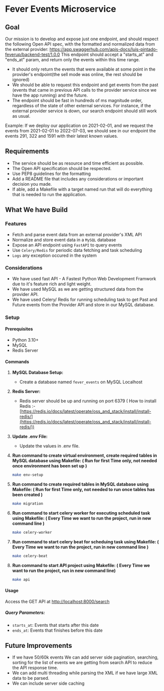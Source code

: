 # Fever Events Microservice

## Goal

Our mission is to develop and expose just one endpoint, and should respect the following Open API spec, with the formatted and normalized data from the external provider: https://app.swaggerhub.com/apis-docs/luis-pintado-feverup/backend-test/1.0.0
This endpoint should accept a "starts_at" and "ends_at" param, and return only the events within this time range.

- It should only return the events that were available at some point in the provider's endpoint(the sell mode was online, the rest should be ignored)
- We should be able to request this endpoint and get events from the past (events that came in previous API calls to the provider service since we have the app running) and the future.
- The endpoint should be fast in hundreds of ms magnitude order, regardless of the state of other external services. For instance, if the external provider service is down, our search endpoint should still work as usual.

Example: If we deploy our application on 2021-02-01, and we request the events from 2021-02-01 to 2022-07-03, we should see in our endpoint the events 291, 322 and 1591 with their latest known values.

## Requirements

- The service should be as resource and time efficient as possible.
- The Open API specification should be respected.
- Use PEP8 guidelines for the formatting
- Add a README file that includes any considerations or important decision you made.
- If able, add a Makefile with a target named run that will do everything that is needed to run the application.

## What We have Build

### Features

- Fetch and parse event data from an external provider's XML API
- Normalize and store event data in a `MySQL` database
- Expose an API endpoint using `FastAPI` to query events
- Use `Celery/Redis` for periodic data fetching and task scheduling
- `Logs` any exception occured in the system

### Considerations

- We have used fast API - A Fastest Python Web Development Framwork due to it's feature rich and light weight.
- We have used MySQL as we are getting structured data from the provider API.
- We have used Celery/ Redis for running scheduling task to get Past and Future events from the Provider API and store in our
  MySQL database.

### Setup

#### Prerequisites

- Python 3.10+
- MySQL
- Redis Server

#### Commands

1. **MySQL Database Setup:**

   - Create a database named `fever_events` on MySQL Localhost

2. **Redis Server:**

   - Redis server should be up and running on port 6379
     ( How to install Redis :- [https://redis.io/docs/latest/operate/oss_and_stack/install/install-redis/](https://redis.io/docs/latest/operate/oss_and_stack/install/install-redis/))

3. **Update .env File:**

   - Update the values in .env file.

4. **Run command to create virtual environment, create required tables in MySQL database using Makefile: ( Run for first Time only, not needed once environment has been set up )**

   ```bash
   make env-setup
   ```

5. **Run command to create required tables in MySQL database using Makefile: ( Run for first Time only, not needed to run once tables has been created )**

   ```bash
   make migration
   ```

6. **Run command to start celery worker for executing scheduled task using Makefile: ( Every Time we want to run the project, run in new command line )**

   ```bash
   make celery-worker
   ```

7. **Run command to start celery beat for scheduing task using Makefile: ( Every Time we want to run the project, run in new command line )**

   ```bash
   make celery-beat
   ```

8. **Run command to start API project using Makefile: ( Every Time we want to run the project, run in new command line)**

   ```bash
   make api
   ```

#### Usage

Access the GET API at [http://localhost:8000/search](http://localhost:8000/search)

##### Query Parameters:

- `starts_at`: Events that starts after this date
- `ends_at`: Events that finishes before this date

## Future Improvements

- If we have 50/60k events We can add server side pagination, searching, sorting for the list of events we are getting from search API to reduce the API response time.
- We can add multi threading while parsing the XML if we have large XML data to be parsed.
- We can include server side caching
